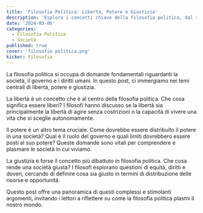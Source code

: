 ```yaml
---
title: 'Filosofia Politica: Libertà, Potere e Giustizia'
description: 'Esplora i concetti chiave della filosofia politica, dal significato della libertà ai dibattiti sulla giustizia e il potere.'
date: '2024-03-06'
categories:
  - Filosofia Politica
  - Società
published: true
cover: 'filosofia politica.png'
kicker: Filosofia
---
```


La filosofia politica si occupa di domande fondamentali riguardanti la società, il governo e i diritti umani. In questo post, ci immergiamo nei temi centrali di libertà, potere e giustizia.

La libertà è un concetto che è al centro della filosofia politica. Che cosa significa essere liberi? I filosofi hanno discusso se la libertà sia principalmente la libertà di agire senza costrizioni o la capacità di vivere una vita che si sceglie autonomamente.

Il potere è un altro tema cruciale. Come dovrebbe essere distribuito il potere in una società? Qual è il ruolo del governo e quali limiti dovrebbero essere posti al suo potere? Queste domande sono vitali per comprendere e plasmare le società in cui viviamo.

La giustizia è forse il concetto più dibattuto in filosofia politica. Che cosa rende una società giusta? I filosofi esplorano questioni di equità, diritti e doveri, cercando di definire cosa sia giusto in termini di distribuzione delle risorse e opportunità.

Questo post offre una panoramica di questi complessi e stimolanti argomenti, invitando i lettori a riflettere su come la filosofia politica plasmi il nostro mondo.
